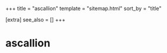 +++
title = "ascallion"
template = "sitemap.html"
sort_by = "title"

[extra]
see_also = []
+++

# ascallion